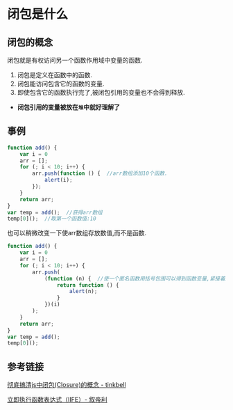 # 闭包是什么

## 闭包的概念

闭包就是有权访问另一个函数作用域中变量的函数.

1. 闭包是定义在函数中的函数.
2. 闭包能访问包含它的函数的变量.
3. 即使包含它的函数执行完了,被闭包引用的变量也不会得到释放.

* __闭包引用的变量被放在`堆`中就好理解了__

## 事例

```js
function add() {
    var i = 0
    arr = [];
    for (; i < 10; i++) {
        arr.push(function () {  //arr数组添加10个函数.
            alert(i);
        });
    }
    return arr;
}
var temp = add();  //获得arr数组
temp[0]();  //取第一个函数值:10
```

也可以稍微改变一下使arr数组存放数值,而不是函数.

```js
function add() {
    var i = 0
    arr = [];
    for (; i < 10; i++) {
        arr.push(
            (function (n) {  //使一个匿名函数用括号包围可以得到函数变量,紧接着添加()运行函数.
                return function () {
                    alert(n);
                }
            })(i)
        );
    }
    return arr;
}
var temp = add();
temp[0]();
```

## 参考链接

[彻底搞清js中闭包(Closure)的概念 - tinkbell](https://www.cnblogs.com/tinkbell/p/3173293.html)

[立即执行函数表达式（IIFE）- 叙帝利](https://www.cnblogs.com/nzbin/p/5713406.html)
